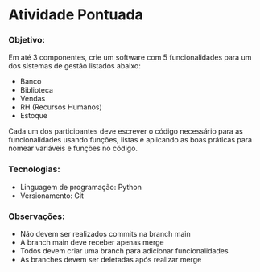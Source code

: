# Atividade Pontuada

### Objetivo:
Em até 3 componentes, crie um software com 5 funcionalidades para um dos sistemas de gestão listados abaixo:

- Banco
- Biblioteca
- Vendas
- RH (Recursos Humanos)
- Estoque

Cada um dos participantes deve escrever o código necessário para as funcionalidades usando funções, listas e aplicando as boas práticas para nomear variáveis e funções no código.

### Tecnologias:
- Linguagem de programação: Python
- Versionamento: Git

### Observações:
- Não devem ser realizados commits na branch main
- A branch main deve receber apenas merge
- Todos devem criar uma branch para adicionar funcionalidades
- As branches devem ser deletadas após realizar merge
  
